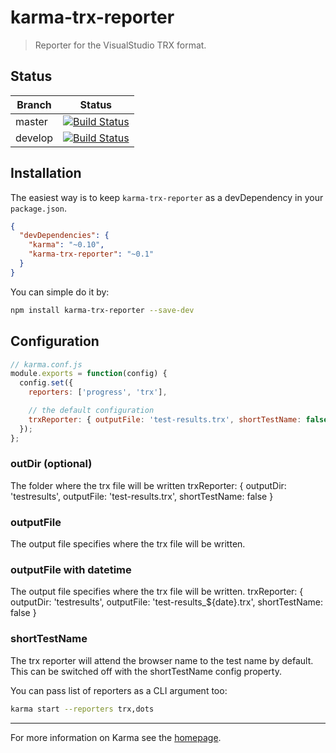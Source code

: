 # karma-trx-reporter

> Reporter for the VisualStudio TRX format.

## Status
| Branch        | Status         |
| ------------- |:-------------:|
| master        | [![Build Status](https://travis-ci.org/hatchteam/karma-trx-reporter.svg?branch=master)](https://travis-ci.org/hatchteam/karma-trx-reporter) |
| develop       | [![Build Status](https://travis-ci.org/hatchteam/karma-trx-reporter.svg?branch=develop)](https://travis-ci.org/hatchteam/karma-trx-reporter)|

## Installation

The easiest way is to keep `karma-trx-reporter` as a devDependency in your `package.json`.
```json
{
  "devDependencies": {
    "karma": "~0.10",
    "karma-trx-reporter": "~0.1"
  }
}
```

You can simple do it by:
```bash
npm install karma-trx-reporter --save-dev
```

## Configuration
```js
// karma.conf.js
module.exports = function(config) {
  config.set({
    reporters: ['progress', 'trx'],

    // the default configuration
	trxReporter: { outputFile: 'test-results.trx', shortTestName: false }
  });
};
```
### outDir (optional)
The folder where the trx file will be written
trxReporter: { outputDir: 'testresults', outputFile: 'test-results.trx', shortTestName: false }

### outputFile
The output file specifies where the trx file will be written.

### outputFile with datetime
The output file specifies where the trx file will be written.
trxReporter: { outputDir: 'testresults', outputFile: 'test-results_${date}.trx', shortTestName: false }

### shortTestName
The trx reporter will attend the browser name to the test name by default.
This can be switched off with the shortTestName config property.

You can pass list of reporters as a CLI argument too:
```bash
karma start --reporters trx,dots
```

----

For more information on Karma see the [homepage].


[homepage]: http://karma-runner.github.com
